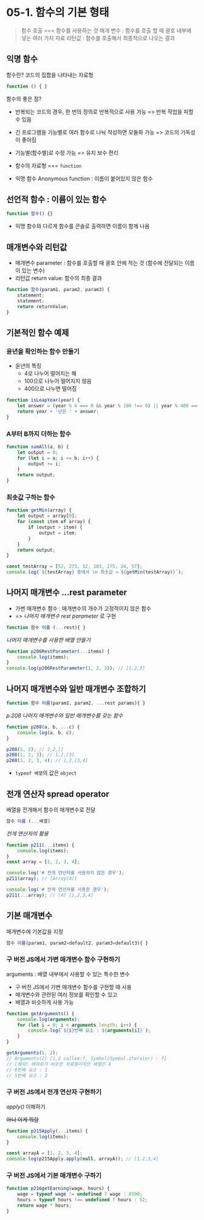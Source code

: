 # 05-1. 함수의 기본 형태

> 함수 호출 === 함수를 사용하는 것
> 매개 변수 : 함수를 호출 할 때 괄호 내부에 넣는 여러 가지 자료
> 리턴값 : 함수를 호출해서 최종적으로 나오는 결과

## 익명 함수

함수란? 코드의 집합을 나타내는 자료형

```javascript
function () { }
```

함수의 좋은 점?

- 반복되는 코드의 경우, 한 번의 정의로 반복적으로 사용 가능 => 반복 작업을 피할 수 있음
- 긴 프로그램을 기능별로 여러 함수로 나눠 작성하면 모듈화 가능 => 코드의 가독성이 좋아짐
- 기능별(함수별)로 수정 가능 => 유지 보수 편리

- 함수의 자료형 === `function`
- 익명 함수 Anonymous function : 이름이 붙어있지 않은 함수

## 선언적 함수 : 이름이 있는 함수

```javascript
function 함수() {}
```

- 익명 함수와 다르게 함수를 콘솔로 출력하면 이름이 함께 나옴

## 매개변수와 리턴값

- 매개변수 parameter : 함수를 호출할 때 괄호 안에 적는 것 (함수에 전달되는 이름이 있는 변수)
- 리턴값 return value: 함수의 최종 결과

```javascript
function 함수(param1, param2, param3) {
	statement;
	statement;
	return returnValue;
}
```

## 기본적인 함수 예제

### 윤년을 확인하는 함수 만들기

- 윤년의 특징
  - 4로 나누어 떨어지는 해
  - 100으로 나누어 떨어지지 않음
  - 400으로 나누면 떨어짐

```javascript
function isLeapYear(year) {
	let answer = (year % 4 === 0 && year % 100 !== 0) || year % 400 === 0 ? '윤년입니다.' : '윤년이 아닙니다.';
	return year + '년은 ' + answer;
}
```

### A부터 B까지 더하는 함수

```javascript
function sumAll(a, b) {
	let output = 0;
	for (let i = a; i <= b; i++) {
		output += i;
	}
	return output;
}
```

### 최솟값 구하는 함수

```javascript
function getMin(array) {
	let output = array[0];
	for (const item of array) {
		if (output > item) {
			output = item;
		}
	}
	return output;
}

const testArray = [52, 273, 32, 103, 275, 24, 57];
console.log(`${testArray} 중에서 \n 최솟값 = ${getMin(testArray)}`);
```

## 나머지 매개변수 ...rest parameter

- 가변 매개변수 함수 : 매개변수의 개수가 고정적이지 않은 함수
- => _나머지 매개변수 rest parameter_ 로 구현

```javascript
function 함수 이름 (...rest){ }
```

_나머지 매개변수를 사용한 배열 만들기_

```javascript
function p206RestParameter(...items) {
	console.log(items);
}
console.log(p206RestParameter(1, 2, 3)); // [1,2,3]
```

## 나머지 매개변수와 일반 매개변수 조합하기

```javascript
function 함수 이름(param1, param2, ...rest params){ }
```

_p.208 나머지 매개변수와 일반 매개변수를 갖는 함수_

```javascript
function p208(a, b, ...c) {
	console.log(a, b, c);
}

p208(1, 2); // 1,2,[]
p208(1, 2, 3); // 1,2,[3]
p208(1, 2, 3, 4); // 1,2,[3,4]
```

- `typeof 배열`의 값은 `object`

## 전개 연산자 spread operator

배열을 전개해서 함수의 매개변수로 전달

```javascript
함수 이름 (...배열)
```

_전개 연산자의 활용_

```javascript
function p211(...items) {
	console.log(items);
}
const array = [1, 2, 3, 4];

console.log('# 전개 연산자를 사용하지 않은 경우');
p211(array); // [Array(4)]

console.log('# 전개 연산자를 사용한 경우');
p211(...array); // (4) [1,2,3,4]
```

## 기본 매개변수

매개변수에 기본값을 지정

```javascript
함수 이름(param1, param2=default2, param3=default3){ }
```

### 구 버전 JS에서 가변 매개변수 함수 구현하기

arguments : 배열 내부에서 사용할 수 있는 특수한 변수

- 구 버전 JS에서 가변 매개변수 함수를 구현할 때 사용
- 매개변수와 관련된 여러 정보를 확인할 수 있고
- 배열과 비슷하게 사용 가능

```javascript
function getArguments() {
	console.log(arguments);
	for (let i = 0; i < arguments.length; i++) {
		console.log(`${i}번째 요소 : ${arguments[i]}`);
	}
}

getArguments(1, 2);
// Arguments(2) [1,2 callee:f, Symbol(Symbol.iterator) : f]
// (해석) 배여로가 비슷한 자료형이지만 배열은 X
// 0번째 요소 : 1
// 1번째 요소 : 2
```

### 구 버전 JS에서 전개 연산자 구현하기

_apply()_ 이해하기

~~아니 이게 뭐람~~

```javascript
function p215Apply(...items) {
	console.log(items);
}

const arrayA = [1, 2, 3, 4];
console.log(p215Apply.apply(null, arrayA)); // [1,2,3,4]
```

### 구 버전 JS에서 기본 매개변수 구하기

```javascript
function p216getEarning(wage, hours) {
	wage = typeof wage != undefined ? wage : 8590;
	hours = typeof hours !== undefined ? hours : 52;
	return wage * hours;
}
```
